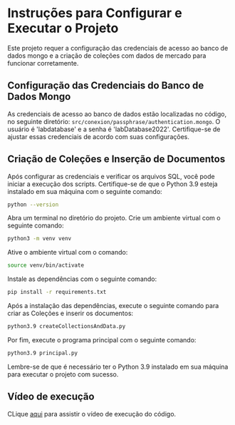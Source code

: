 # Instruções para Configurar e Executar o Projeto

Este projeto requer a configuração das credenciais de acesso ao banco de dados mongo e a criação de coleções com dados de mercado para funcionar corretamente.

## Configuração das Credenciais do Banco de Dados Mongo

As credenciais de acesso ao banco de dados estão localizadas no código, no seguinte diretório: `src/conexion/passphrase/authentication.mongo`. O usuário é 'labdatabase' e a senha é 'labDatabase2022'. Certifique-se de ajustar essas credenciais de acordo com suas configurações.

## Criação de Coleções e Inserção de Documentos

Após configurar as credenciais e verificar os arquivos SQL, você pode iniciar a execução dos scripts. Certifique-se de que o Python 3.9 esteja instalado em sua máquina com o seguinte comando:

```bash
python --version
````

Abra um terminal no diretório do projeto.
Crie um ambiente virtual com o seguinte comando:

```bash
python3 -m venv venv
````

Ative o ambiente virtual com o comando:

```bash
source venv/bin/activate
````

Instale as dependências com o seguinte comando:

```bash
pip install -r requirements.txt
````

Após a instalação das dependências, execute o seguinte comando para criar as Coleções e inserir os documentos:

```bash
python3.9 createCollectionsAndData.py
````

Por fim, execute o programa principal com o seguinte comando:

```bash
python3.9 principal.py
````

Lembre-se de que é necessário ter o Python 3.9 instalado em sua máquina para executar o projeto com sucesso.

## Vídeo de execução

CLique [aqui](https://www.youtube.com/watch?v=oa_AFW3yi-M) para assistir o vídeo de execução do código.



